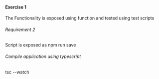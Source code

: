#### Exercise 1
The Functionality is exposed using function and tested using test scripts

###### Requirement 2
Script is exposed as
npm run save

###### Compile application using typescript
tsc --watch



